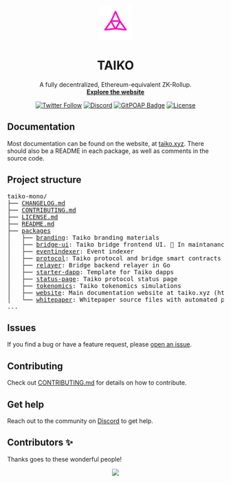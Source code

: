 <p align="center">
  <img src="./packages/branding/Logo/SVG/Taiko_Logo_Fluo.svg" width="80" alt="Logo for Taiko" />
</p>

<h1 align="center">
  TAIKO
</h1>

<p align="center">
  A fully decentralized, Ethereum-equivalent ZK-Rollup.
  <br />
  <a href="https://taiko.xyz" target="_blank"><strong>Explore the website</strong></a>
</p>

<div align="center">

[![Twitter Follow](https://img.shields.io/twitter/follow/taikoxyz?style=social)](https://twitter.com/taikoxyz)
[![Discord](https://img.shields.io/discord/984015101017346058?color=%235865F2&label=Discord&logo=discord&logoColor=%23fff)](https://discord.gg/taikoxyz)
[![GitPOAP Badge](https://public-api.gitpoap.io/v1/repo/taikoxyz/taiko-mono/badge)](https://www.gitpoap.io/gh/taikoxyz/taiko-mono)
[![License](https://img.shields.io/github/license/taikoxyz/taiko-mono)](https://github.com/taikoxyz/taiko-mono/blob/main/LICENSE.md)

</div>

## Documentation

Most documentation can be found on the website, at [taiko.xyz](https://taiko.xyz). There should also be a README in each package, as well as comments in the source code.

## Project structure

<pre>
taiko-mono/
├── <a href="./CHANGELOG.md">CHANGELOG.md</a>
├── <a href="./CONTRIBUTING.md">CONTRIBUTING.md</a>
├── <a href="./LICENSE.md">LICENSE.md</a>
├── <a href="./README.md">README.md</a>
├── <a href="./packages">packages</a>
│   ├── <a href="./packages/branding">branding</a>: Taiko branding materials
│   ├── <a href="./packages/bridge-ui">bridge-ui</a>: Taiko bridge frontend UI. 🚧 In maintanance 🚧. 
│   ├── <a href="./packages/eventindexer">eventindexer</a>: Event indexer
│   ├── <a href="./packages/protocol">protocol</a>: Taiko protocol and bridge smart contracts
│   ├── <a href="./packages/relayer">relayer</a>: Bridge backend relayer in Go
│   ├── <a href="./packages/starter-dapp">starter-dapp</a>: Template for Taiko dapps
│   ├── <a href="./packages/status-page">status-page</a>: Taiko protocol status page
│   ├── <a href="./packages/tokenomics">tokenomics</a>: Taiko tokenomics simulations
│   ├── <a href="./packages/website">website</a>: Main documentation website at taiko.xyz (https://taiko.xyz/)
│   └── <a href="./packages/whitepaper">whitepaper</a>: Whitepaper source files with automated publishing
...
</pre>

## Issues

If you find a bug or have a feature request, please [open an issue](https://github.com/taikoxyz/taiko-mono/issues/new/choose).

## Contributing

Check out [CONTRIBUTING.md](./CONTRIBUTING.md) for details on how to contribute.

## Get help

Reach out to the community on [Discord](https://discord.gg/taikoxyz) to get help.

## Contributors ✨

Thanks goes to these wonderful people!

<a href="https://github.com/taikoxyz/taiko-mono/graphs/contributors">
  <p align="center">
    <img width="720" src="https://contrib.rocks/image?repo=taikoxyz/taiko-mono" />
  </p>
</a>
